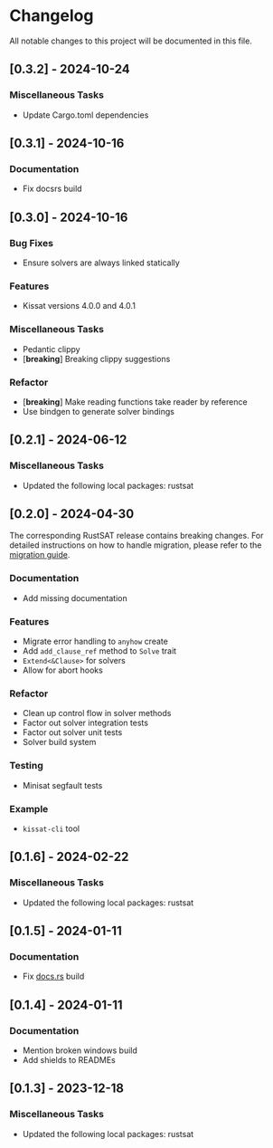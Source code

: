 # Changelog

All notable changes to this project will be documented in this file.

## [0.3.2] - 2024-10-24

### Miscellaneous Tasks

- Update Cargo.toml dependencies

<!-- generated by git-cliff -->
## [0.3.1] - 2024-10-16

### Documentation

- Fix docsrs build

<!-- generated by git-cliff -->
## [0.3.0] - 2024-10-16

### Bug Fixes

- Ensure solvers are always linked statically

### Features

- Kissat versions 4.0.0 and 4.0.1

### Miscellaneous Tasks

- Pedantic clippy
- [**breaking**] Breaking clippy suggestions

### Refactor

- [**breaking**] Make reading functions take reader by reference
- Use bindgen to generate solver bindings

<!-- generated by git-cliff -->
## [0.2.1] - 2024-06-12

### Miscellaneous Tasks

- Updated the following local packages: rustsat

<!-- generated by git-cliff -->
## [0.2.0] - 2024-04-30

The corresponding RustSAT release contains breaking changes. For detailed
instructions on how to handle migration, please refer to the [migration
guide](https://github.com/chrjabs/rustsat/blob/main/docs/0-5-0-migration-guide.md).

### Documentation

- Add missing documentation

### Features

- Migrate error handling to `anyhow` create
- Add `add_clause_ref` method to `Solve` trait
- `Extend<&Clause>` for solvers
- Allow for abort hooks

### Refactor

- Clean up control flow in solver methods
- Factor out solver integration tests
- Factor out solver unit tests
- Solver build system

### Testing

- Minisat segfault tests

### Example

- `kissat-cli` tool

<!-- generated by git-cliff -->
## [0.1.6] - 2024-02-22

### Miscellaneous Tasks

- Updated the following local packages: rustsat

<!-- generated by git-cliff -->
<!-- generated by git-cliff -->
## [0.1.5] - 2024-01-11

### Documentation

- Fix [docs.rs](https://docs.rs/rustsat-kissat) build

## [0.1.4] - 2024-01-11

### Documentation

- Mention broken windows build
- Add shields to READMEs

<!-- generated by git-cliff -->
## [0.1.3] - 2023-12-18

### Miscellaneous Tasks

- Updated the following local packages: rustsat

<!-- generated by git-cliff -->
